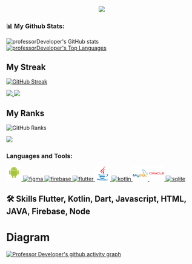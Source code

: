 
<p align="center">
  <a href="https://github.com/DenverCoder1/readme-typing-svg"><img src="https://readme-typing-svg.herokuapp.com?font=Time+New+Roman&color=%23C8BE25&size=25&center=true&vCenter=true&width=500&height=100&lines=I+am+Hud+Azamov;I+am+Mobile+Developer;Hello+Github;Mobile+Programmer;I+am+from+Uzbekistan;My+best+code+Kotlin;🌱+I’m+currently+learning+Flutter;👯+I’m+looking+to+collaborate+with+other+content+creators"></a>
</p>

### 📊 My Github Stats:
![professorDeveloper's GitHub stats](https://github-readme-stats.vercel.app/api?username=professorDeveloper&show_icons=true&theme=radical) <a href="https://github.com/professorDeveloper"><img 
alt="professorDeveloper's Top Languages" src="https://github-readme-stats.vercel.app/api/top-langs/?username=professorDeveloper&langs_count=8&count_private=false&layout=compact&theme=react&hide_border=true&bg_color=0D1117" /></a>
## My Streak
[![GitHub Streak](https://github-readme-streak-stats.herokuapp.com?user=professorDeveloper&theme=radical&hide_border=true&date_format=M%20j%5B%2C%20Y%5D)](https://github.com/professorDeveloper)

<a href="https://visitcount.itsvg.in">
  <img src="https://visitcount.itsvg.in/api?id=professorDeveloper&label=Profile%20Power&icon=8&pretty=false" />
  
  
  
</a>
<a href="https://visitcount.itsvg.in">
  <img src="https://visitcount.itsvg.in/api?id=professorDeveloper&label=Profile%20Coder&icon=2&pretty=false" />
</a>


## My Ranks

<img src="https://github-profile-trophy.vercel.app/?username=professorDeveloper&theme=dracula" alt="GitHub Ranks" /></a></p>

<a href="https://visitcount.itsvg.in">
  <img src="https://visitcount.itsvg.in/api?id=professorDeveloper&label=Profile%20Views&pretty=false" />
</a>


<h3 align="left">Languages and Tools:</h3>
<p align="left"> <a href="https://developer.android.com" target="_blank" rel="noreferrer"> <img src="https://raw.githubusercontent.com/devicons/devicon/master/icons/android/android-original-wordmark.svg" alt="android" width="40" height="40"/> </a> <a href="https://www.figma.com/" target="_blank" rel="noreferrer"> <img src="https://www.vectorlogo.zone/logos/figma/figma-icon.svg" alt="figma" width="40" height="40"/> </a> <a href="https://firebase.google.com/" target="_blank" rel="noreferrer"> <img src="https://www.vectorlogo.zone/logos/firebase/firebase-icon.svg" alt="firebase" width="40" height="40"/> </a> <a href="https://flutter.dev" target="_blank" rel="noreferrer"> <img src="https://www.vectorlogo.zone/logos/flutterio/flutterio-icon.svg" alt="flutter" width="40" height="40"/> </a> <a href="https://www.java.com" target="_blank" rel="noreferrer"> <img src="https://raw.githubusercontent.com/devicons/devicon/master/icons/java/java-original.svg" alt="java" width="40" height="40"/> </a> <a href="https://kotlinlang.org" target="_blank" rel="noreferrer"> <img src="https://www.vectorlogo.zone/logos/kotlinlang/kotlinlang-icon.svg" alt="kotlin" width="40" height="40"/> </a> <a href="https://www.mysql.com/" target="_blank" rel="noreferrer"> <img src="https://raw.githubusercontent.com/devicons/devicon/master/icons/mysql/mysql-original-wordmark.svg" alt="mysql" width="40" height="40"/> </a> <a href="https://www.oracle.com/" target="_blank" rel="noreferrer"> <img src="https://raw.githubusercontent.com/devicons/devicon/master/icons/oracle/oracle-original.svg" alt="oracle" width="40" height="40"/> </a> <a href="https://www.sqlite.org/" target="_blank" rel="noreferrer"> <img src="https://www.vectorlogo.zone/logos/sqlite/sqlite-icon.svg" alt="sqlite" width="40" height="40"/> </a> </p>




## 🛠 Skills Flutter, Kotlin, Dart, Javascript, HTML, JAVA, Firebase, Node
[resume]: https://drive.google.com/file/d/1ryZi4rw91dM1LL62zYgHpemjKuxkWHdx/view?usp=sharing
 
# Diagram 
[![Professor Developer's github activity graph](https://activity-graph.herokuapp.com/graph?username=professorDeveloper&theme=monokai)](https://github.com/professorDeveloper)

